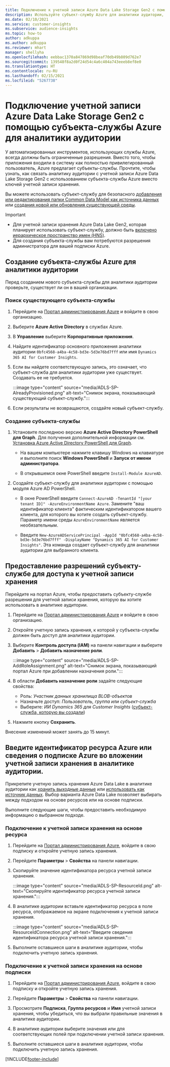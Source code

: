 ```yaml
---
title: Подключение к учетной записи Azure Data Lake Storage Gen2 с помощью субъекта службы
description: Используйте субъект-службу Azure для аналитики аудитории, чтобы подключиться к собственному озеру данных при его подключении к аналитике аудитории.
ms.date: 02/10/2021
ms.service: customer-insights
ms.subservice: audience-insights
ms.topic: how-to
author: adkuppa
ms.author: adkuppa
ms.reviewer: mhart
manager: shellyha
ms.openlocfilehash: eebbac1370a847869d98beaf70db49b809d762e7
ms.sourcegitcommit: 139548f8a2d0f24d54c4a6c404a743eeeb8ef8e0
ms.translationtype: HT
ms.contentlocale: ru-RU
ms.lasthandoff: 02/15/2021
ms.locfileid: "5267738"
---
```

# <a name="connect-to-an-azure-data-lake-storage-gen2-account-with-an-azure-service-principal-for-audience-insights"></a>Подключение учетной записи Azure Data Lake Storage Gen2 с помощью субъекта-службы Azure для аналитики аудитории

У автоматизированных инструментов, использующих службы Azure, всегда должны быть ограниченные разрешения. Вместо того, чтобы приложения входили в систему как полностью привилегированный пользователь, Azure предлагает субъекты-службы. Прочтите, чтобы узнать, как связать аналитику аудитории с учетной записи Azure Data Lake Storage Gen2 с использованием субъекта-службы Azure вместо ключей учетной записи хранения. 

Вы можете использовать субъект-службу для безопасного [добавления или редактирования папки Common Data Model как источника данных](connect-common-data-model.md) или [создания новой или обновления существующей среды](manage-environments.md#create-an-environment-in-an-existing-organization).

> [!IMPORTANT]
> - Для учетной записи хранения Azure Data Lake Gen2, которая планирует использовать субъект-службу, должно быть [включено иерархическое пространство имен (HNS)](https://docs.microsoft.com/azure/storage/blobs/data-lake-storage-namespace).
> - Для создания субъекта-службы вам потребуются разрешения администратора для вашей подписки Azure.

## <a name="create-azure-service-principal-for-audience-insights"></a>Создание субъекта-службы Azure для аналитики аудитории

Перед созданием нового субъекта-службы для аналитики аудитории проверьте, существует ли он в вашей организации.

### <a name="look-for-an-existing-service-principal"></a>Поиск существующего субъекта-службы

1. Перейдите на [Портал администрирования Azure](https://portal.azure.com) и войдите в свою организацию.

2. Выберите **Azure Active Directory** в службах Azure.

3. В **Управление** выберите **Корпоративные приложения**.

4. Найдите идентификатор основного приложения аналитики аудитории `0bfc4568-a4ba-4c58-bd3e-5d3e76bd7fff` или имя `Dynamics 365 AI for Customer Insights`.

5. Если вы найдете соответствующую запись, это означает, что субъект-служба для аналитики аудитории уже существует. Создавать ее не требуется.
   
   :::image type="content" source="media/ADLS-SP-AlreadyProvisioned.png" alt-text="Снимок экрана, показывающий существующий субъект-службу.":::
   
6. Если результаты не возвращаются, создайте новый субъект-службу.

### <a name="create-a-new-service-principal"></a>Создание субъекта-службы

1. Установите последнюю версию **Azure Active Directory PowerShell для Graph**. Для получения дополнительной информации см. [Установка Azure Active Directory PowerShell для Graph](https://docs.microsoft.com/powershell/azure/active-directory/install-adv2).
   - На вашем компьютере нажмите клавишу Windows на клавиатуре и выполните поиск **Windows PowerShell** и **Запуск от имени администратора**.
   
   - В открывшемся окне PowerShell введите `Install-Module AzureAD`.

2. Создайте субъект-службу для аналитики аудитории с помощью модуля Azure AD PowerShell.
   - В окне PowerShell введите `Connect-AzureAD -TenantId "[your tenant ID]" -AzureEnvironmentName Azure`. Замените "ваш идентификатор клиента" фактическим идентификатором вашего клиента, для которого вы хотите создать субъект-службу. Параметр имени среды `AzureEnvironmentName` является необязательным.
  
   - Введите `New-AzureADServicePrincipal -AppId "0bfc4568-a4ba-4c58-bd3e-5d3e76bd7fff" -DisplayName "Dynamics 365 AI for Customer Insights"`. Эта команда создает субъект-службу для аналитики аудитории для выбранного клиента.  

## <a name="grant-permissions-to-the-service-principal-to-access-the-storage-account"></a>Предоставление разрешений субъекту-службе для доступа к учетной записи хранения

Перейдите на портал Azure, чтобы предоставить субъекту-службе разрешения для учетной записи хранения, которую вы хотите использовать в аналитике аудитории.

1. Перейдите на [Портал администрирования Azure](https://portal.azure.com) и войдите в свою организацию.

1. Откройте учетную запись хранения, к которой у субъекта-службы должен быть доступ для аналитики аудитории.

1. Выберите **Контроль доступа (IAM)** на панели навигации и выберите **Добавить** > **Добавить назначение роли**.
   
   :::image type="content" source="media/ADLS-SP-AddRoleAssignment.png" alt-text="Снимок экрана, показывающий портал Azure при добавлении назначения роли.":::
   
1. В области **Добавить назначение роли** задайте следующие свойства:
   - Роль: *Участник данных хранилища BLOB-объектов*
   - Назначьте доступ: *Пользователь, группа или субъект-служба*
   - Выберите: *ИИ Dynamics 365 для Customer Insights* ([субъект-служба, которую вы создали](#create-a-new-service-principal))

1.  Нажмите кнопку **Сохранить**.

Внесение изменений может занять до 15 минут.

## <a name="enter-the-azure-resource-id-or-the-azure-subscription-details-in-the-storage-account-attachment-to-audience-insights"></a>Введите идентификатор ресурса Azure или сведения о подписке Azure во вложении учетной записи хранения в аналитике аудитории.

Прикрепите учетную запись хранения Azure Data Lake в аналитике аудитории как [хранить выходные данные](manage-environments.md) или [использовать как источник данных](connect-common-data-service-lake.md). Выбор варианта Azure Data Lake позволяет выбирать между подходом на основе ресурсов или на основе подписки.

Выполните следующие шаги, чтобы предоставить необходимую информацию о выбранном подходе.

### <a name="resource-based-storage-account-connection"></a>Подключение к учетной записи хранения на основе ресурса

1. Перейдите на [Портал администрирования Azure](https://portal.azure.com), войдите в свою подписку и откройте учетную запись хранения.

1. Перейдите **Параметры** > **Свойства** на панели навигации.

1. Скопируйте значение идентификатора ресурса учетной записи хранения.

   :::image type="content" source="media/ADLS-SP-ResourceId.png" alt-text="Скопируйте идентификатор ресурса учетной записи хранения.":::

1. В аналитике аудитории вставьте идентификатор ресурса в поле ресурса, отображаемое на экране подключения к учетной записи хранения.

   :::image type="content" source="media/ADLS-SP-ResourceIdConnection.png" alt-text="Введите сведения идентификатора ресурса учетной записи хранения.":::   
   
1. Выполните оставшиеся шаги в аналитике аудитории, чтобы подключить учетную запись хранения.

### <a name="subscription-based-storage-account-connection"></a>Подключение к учетной записи хранения на основе подписки

1. Перейдите на [Портал администрирования Azure](https://portal.azure.com), войдите в свою подписку и откройте учетную запись хранения.

1. Перейдите **Параметры** > **Свойства** на панели навигации.

1. Просмотрите **Подписка**, **Группа ресурсов** и **Имя** учетной записи хранения, чтобы убедиться, что вы выбрали правильные значения в аналитике аудитории.

1. В аналитике аудитории выберите значения или для соответствующих полей при подключении учетной записи хранения.
   
1. Выполните оставшиеся шаги в аналитике аудитории, чтобы подключить учетную запись хранения.


[!INCLUDE[footer-include](../includes/footer-banner.md)]
